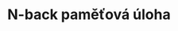 ---
title: N-back paměťová úloha
description: Krátý popis úlohy
longDescription: Dlouhý popis úlohy
testListShortDescription: N-back je úloha, která měří schopnost udržet si informace v krátkodobé paměti
url: n-back
---